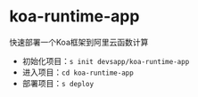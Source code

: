 # koa-runtime-app

快速部署一个Koa框架到阿里云函数计算

- 初始化项目：`s init devsapp/koa-runtime-app`
- 进入项目：`cd koa-runtime-app`
- 部署项目：`s deploy`
